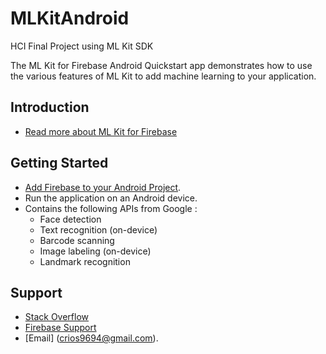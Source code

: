 # MLKitAndroid
HCI Final Project using ML Kit SDK 

The ML Kit for Firebase Android Quickstart app demonstrates how to use the
various features of ML Kit to add machine learning to your application.

Introduction
------------

- [Read more about ML Kit for Firebase](https://firebase.google.com/docs/ml-kit/)

Getting Started
---------------

- [Add Firebase to your Android Project](https://firebase.google.com/docs/android/setup).
- Run the application on an Android device.
- Contains the following APIs from Google :
  - Face detection
  - Text recognition (on-device)
  - Barcode scanning
  - Image labeling (on-device)
  - Landmark recognition
  
Support
-------

- [Stack Overflow](https://stackoverflow.com/questions/tagged/firebase-mlkit)
- [Firebase Support](https://firebase.google.com/support/)
- [Email] (crios9694@gmail.com).
